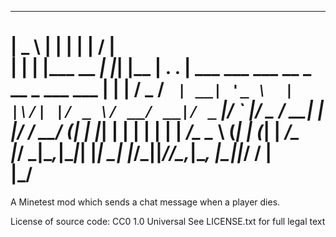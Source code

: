 ______           _   _      ___  ___                                    
|  _  \         | | | |     |  \/  |                                    
| | | |___  __ _| |_| |__   | .  . | ___  ___ ___  __ _  __ _  ___  ___ 
| | | / _ \/ _` | __| '_ \  | |\/| |/ _ \/ __/ __|/ _` |/ _` |/ _ \/ __|
| |/ /  __/ (_| | |_| | | | | |  | |  __/\__ \__ \ (_| | (_| |  __/\__ \
|___/ \___|\__,_|\__|_| |_| \_|  |_/\___||___/___/\__,_|\__, |\___||___/
                                                         __/ |          
                                                        |___/           
==============

A Minetest mod which sends a chat message when a player dies.

License of source code: 
CC0 1.0 Universal
See LICENSE.txt for full legal text

